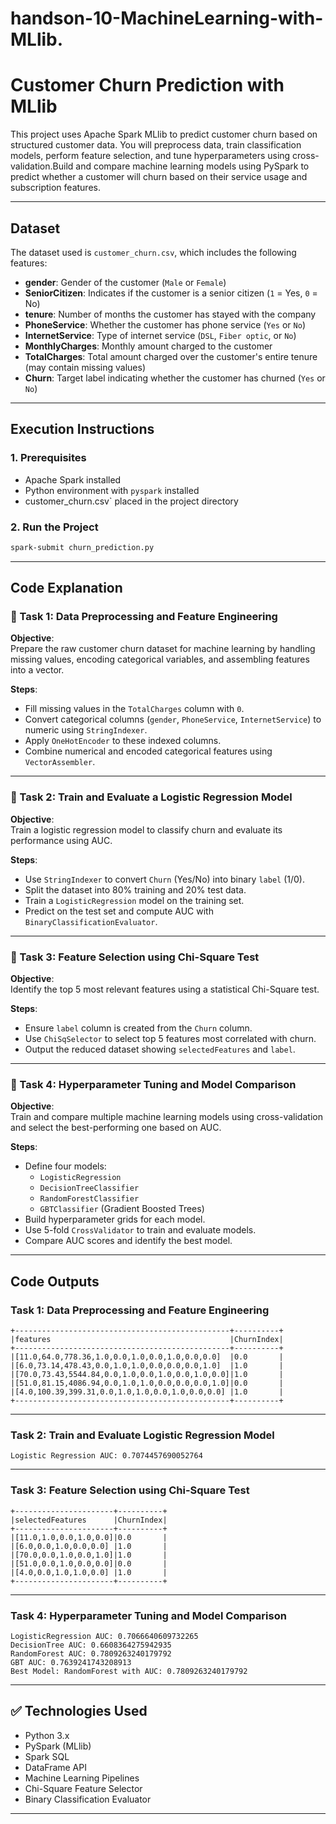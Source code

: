 # handson-10-MachineLearning-with-MLlib.

#  Customer Churn Prediction with MLlib

This project uses Apache Spark MLlib to predict customer churn based on structured customer data. You will preprocess data, train classification models, perform feature selection, and tune hyperparameters using cross-validation.Build and compare machine learning models using PySpark to predict whether a customer will churn based on their service usage and subscription features.

---

##  Dataset

The dataset used is `customer_churn.csv`, which includes the following features:

- **gender**: Gender of the customer (`Male` or `Female`)  
- **SeniorCitizen**: Indicates if the customer is a senior citizen (`1` = Yes, `0` = No)  
- **tenure**: Number of months the customer has stayed with the company  
- **PhoneService**: Whether the customer has phone service (`Yes` or `No`)  
- **InternetService**: Type of internet service (`DSL`, `Fiber optic`, or `No`)  
- **MonthlyCharges**: Monthly amount charged to the customer  
- **TotalCharges**: Total amount charged over the customer's entire tenure (may contain missing values)  
- **Churn**: Target label indicating whether the customer has churned (`Yes` or `No`)
---

##  Execution Instructions

### 1. Prerequisites

- Apache Spark installed
- Python environment with `pyspark` installed
- customer_churn.csv` placed in the project directory

### 2. Run the Project

```bash
spark-submit churn_prediction.py
```
---

## Code Explanation

### 🔹 Task 1: Data Preprocessing and Feature Engineering

**Objective**:  
Prepare the raw customer churn dataset for machine learning by handling missing values, encoding categorical variables, and assembling features into a vector.

**Steps**:
- Fill missing values in the `TotalCharges` column with `0`.
- Convert categorical columns (`gender`, `PhoneService`, `InternetService`) to numeric using `StringIndexer`.
- Apply `OneHotEncoder` to these indexed columns.
- Combine numerical and encoded categorical features using `VectorAssembler`.
---
### 🔹 Task 2: Train and Evaluate a Logistic Regression Model

**Objective**:  
Train a logistic regression model to classify churn and evaluate its performance using AUC.

**Steps**:
- Use `StringIndexer` to convert `Churn` (Yes/No) into binary `label` (1/0).
- Split the dataset into 80% training and 20% test data.
- Train a `LogisticRegression` model on the training set.
- Predict on the test set and compute AUC with `BinaryClassificationEvaluator`.
---
### 🔹 Task 3: Feature Selection using Chi-Square Test

**Objective**:  
Identify the top 5 most relevant features using a statistical Chi-Square test.

**Steps**:
- Ensure `label` column is created from the `Churn` column.
- Use `ChiSqSelector` to select top 5 features most correlated with churn.
- Output the reduced dataset showing `selectedFeatures` and `label`.
---
### 🔹 Task 4: Hyperparameter Tuning and Model Comparison

**Objective**:  
Train and compare multiple machine learning models using cross-validation and select the best-performing one based on AUC.

**Steps**:
- Define four models:  
  - `LogisticRegression`  
  - `DecisionTreeClassifier`  
  - `RandomForestClassifier`  
  - `GBTClassifier` (Gradient Boosted Trees)
- Build hyperparameter grids for each model.
- Use 5-fold `CrossValidator` to train and evaluate models.
- Compare AUC scores and identify the best model.
---

## Code Outputs

### Task 1: Data Preprocessing and Feature Engineering
```
+------------------------------------------------+----------+
|features                                        |ChurnIndex|
+------------------------------------------------+----------+
|[11.0,64.0,778.36,1.0,0.0,1.0,0.0,1.0,0.0,0.0]  |0.0       |
|[6.0,73.14,478.43,0.0,1.0,1.0,0.0,0.0,0.0,1.0]  |1.0       |
|[70.0,73.43,5544.84,0.0,1.0,0.0,1.0,0.0,1.0,0.0]|1.0       |
|[51.0,81.15,4086.94,0.0,1.0,1.0,0.0,0.0,0.0,1.0]|0.0       |
|[4.0,100.39,399.31,0.0,1.0,1.0,0.0,1.0,0.0,0.0] |1.0       |
+------------------------------------------------+----------+
```
---

### Task 2: Train and Evaluate Logistic Regression Model

```
Logistic Regression AUC: 0.7074457690052764
```

---

###  Task 3: Feature Selection using Chi-Square Test

```
+----------------------+----------+
|selectedFeatures      |ChurnIndex|
+----------------------+----------+
|[11.0,1.0,0.0,1.0,0.0]|0.0       |
|[6.0,0.0,1.0,0.0,0.0] |1.0       |
|[70.0,0.0,1.0,0.0,1.0]|1.0       |
|[51.0,0.0,1.0,0.0,0.0]|0.0       |
|[4.0,0.0,1.0,1.0,0.0] |1.0       |
+----------------------+----------+

```

---

### Task 4: Hyperparameter Tuning and Model Comparison

```
LogisticRegression AUC: 0.7066640609732265
DecisionTree AUC: 0.6608364275942935
RandomForest AUC: 0.7809263240179792
GBT AUC: 0.7639241743208913
Best Model: RandomForest with AUC: 0.7809263240179792
```
---

## ✅ Technologies Used

- Python 3.x
- PySpark (MLlib)
- Spark SQL
- DataFrame API
- Machine Learning Pipelines
- Chi-Square Feature Selector
- Binary Classification Evaluator
---
